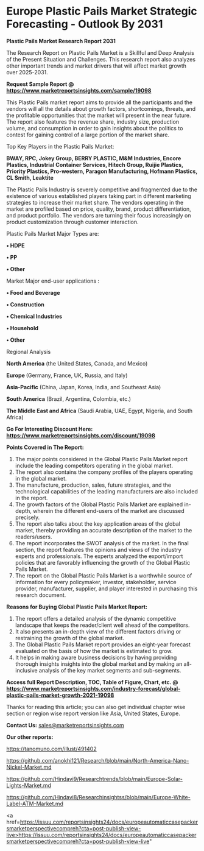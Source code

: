 # Europe Plastic Pails Market Strategic Forecasting - Outlook By 2031

<strong>Plastic Pails Market Research Report 2031</strong>

The Research Report on Plastic Pails Market is a Skillful and Deep Analysis of the Present Situation and Challenges. This research report also analyzes other important trends and market drivers that will affect market growth over 2025-2031.

<strong>Request Sample Report @ <a href=https://www.marketreportsinsights.com/sample/19098>https://www.marketreportsinsights.com/sample/19098</a></strong>

This Plastic Pails market report aims to provide all the participants and the vendors will all the details about growth factors, shortcomings, threats, and the profitable opportunities that the market will present in the near future. The report also features the revenue share, industry size, production volume, and consumption in order to gain insights about the politics to contest for gaining control of a large portion of the market share.

Top Key Players in the Plastic Pails Market:

<strong>BWAY, RPC, Jokey Group, BERRY PLASTIC, M&M Industries, Encore Plastics, Industrial Container Services, Hitech Group, Ruijie Plastics, Priority Plastics, Pro-western, Paragon Manufacturing, Hofmann Plastics, CL Smith, Leaktite</strong>

The Plastic Pails Industry is severely competitive and fragmented due to the existence of various established players taking part in different marketing strategies to increase their market share. The vendors operating in the market are profiled based on price, quality, brand, product differentiation, and product portfolio. The vendors are turning their focus increasingly on product customization through customer interaction.

Plastic Pails Market Major Types are:

<strong>• HDPE

• PP

• Other</strong>

Market Major end-user applications :

<strong>• Food and Beverage

• Construction

• Chemical Industries

• Household

• Other</strong>

Regional Analysis

</u><strong><b>North America</b></strong> (the United States, Canada, and Mexico)

<strong><b>Europe </b></strong>(Germany, France, UK, Russia, and Italy)

<strong><b>Asia-Pacific</b></strong> (China, Japan, Korea, India, and Southeast Asia)

<strong><b>South America</b></strong> (Brazil, Argentina, Colombia, etc.)

<strong><b>The Middle East and Africa</b></strong> (Saudi Arabia, UAE, Egypt, Nigeria, and South Africa)

<strong>Go For Interesting Discount Here: <a href=https://www.marketreportsinsights.com/discount/19098>https://www.marketreportsinsights.com/discount/19098</a></strong>

<strong>Points Covered in The Report:</strong>
<ol>
  <li>The major points considered in the Global Plastic Pails Market report include the leading competitors operating in the global market.</li>
  <li>The report also contains the company profiles of the players operating in the global market.</li>
  <li>The manufacture, production, sales, future strategies, and the technological capabilities of the leading manufacturers are also included in the report.</li>
  <li>The growth factors of the Global Plastic Pails Market are explained in-depth, wherein the different end-users of the market are discussed precisely.</li>
  <li>The report also talks about the key application areas of the global market, thereby providing an accurate description of the market to the readers/users.</li>
  <li>The report incorporates the SWOT analysis of the market. In the final section, the report features the opinions and views of the industry experts and professionals. The experts analyzed the export/import policies that are favorably influencing the growth of the Global Plastic Pails Market.</li>
  <li>The report on the Global Plastic Pails Market is a worthwhile source of information for every policymaker, investor, stakeholder, service provider, manufacturer, supplier, and player interested in purchasing this research document.</li>
</ol>
<strong>Reasons for Buying Global Plastic Pails Market Report:</strong>

<ol>
  <li>The report offers a detailed analysis of the dynamic competitive landscape that keeps the reader/client well ahead of the competitors.</li>
  <li>It also presents an in-depth view of the different factors driving or restraining the growth of the global market.</li>
  <li>The Global Plastic Pails Market report provides an eight-year forecast evaluated on the basis of how the market is estimated to grow.</li>
  <li>It helps in making aware business decisions by having providing thorough insights insights into the global market and by making an all-inclusive analysis of the key market segments and sub-segments.</li>
</ol>
<strong>Access full Report Description, TOC, Table of Figure, Chart, etc. @ <a href=https://www.marketreportsinsights.com/industry-forecast/global-plastic-pails-market-growth-2021-19098>https://www.marketreportsinsights.com/industry-forecast/global-plastic-pails-market-growth-2021-19098</a></strong>


Thanks for reading this article; you can also get individual chapter wise section or region wise report version like Asia, United States, Europe.

<strong>Contact Us:</strong>
sales@marketreportsinsights.com

<strong>Our other reports:</strong>

<a href=https://tanomuno.com/illust/491402>https://tanomuno.com/illust/491402</a>

<a href=https://github.com/anokhi121/Research/blob/main/North-America-Nano-Nickel-Market.md>https://github.com/anokhi121/Research/blob/main/North-America-Nano-Nickel-Market.md</a>

<a href=https://github.com/Hindavi9/Researchtrends/blob/main/Europe-Solar-Lights-Market.md>https://github.com/Hindavi9/Researchtrends/blob/main/Europe-Solar-Lights-Market.md</a>

<a href=https://github.com/Hindavi8/Researchinsightss/blob/main/Europe-White-Label-ATM-Market.md>https://github.com/Hindavi8/Researchinsightss/blob/main/Europe-White-Label-ATM-Market.md</a>

<a href=https://issuu.com/reportsinsights24/docs/europeautomaticcasepackersmarketperspectivecompreh?cta=post-publish-view-live>https://issuu.com/reportsinsights24/docs/europeautomaticcasepackersmarketperspectivecompreh?cta=post-publish-view-live</a>"
